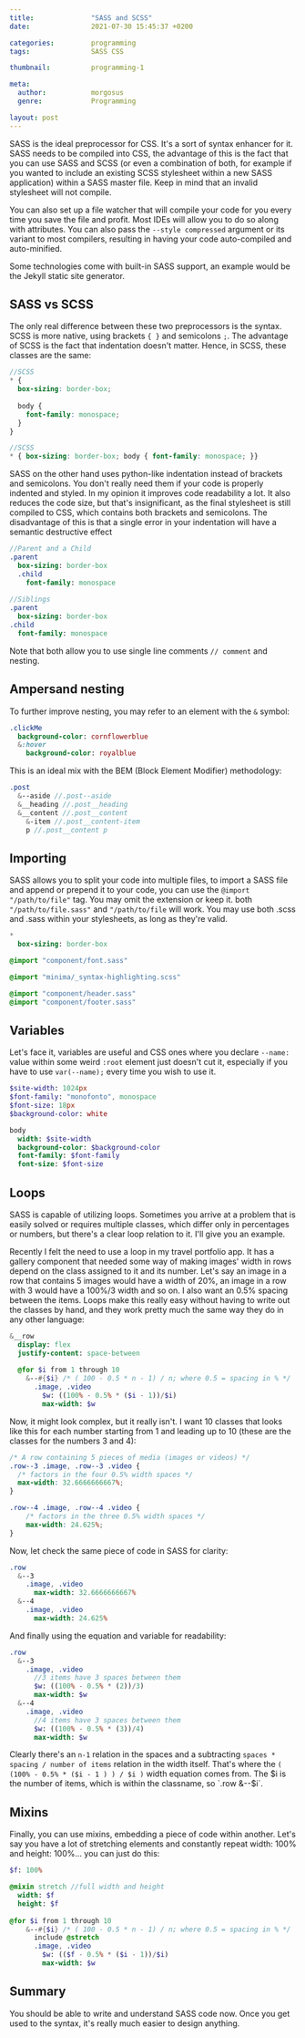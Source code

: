 ```yaml
---
title:              "SASS and SCSS"
date:               2021-07-30 15:45:37 +0200

categories:         programming
tags:               SASS CSS

thumbnail:          programming-1

meta:
  author:           morgosus
  genre:            Programming

layout: post
---
```

SASS is the ideal preprocessor for CSS. It's a sort of syntax enhancer for it. SASS needs to be compiled into CSS, the 
advantage of this is the fact that you can use SASS and SCSS (or even a combination of both, for example if you wanted 
to include an existing SCSS stylesheet within a new SASS application) within a SASS master file. Keep in mind that an 
invalid stylesheet will not compile.

You can also set up a file watcher that will compile your code for you every time you save the file and
profit. Most IDEs will allow you to do so along with attributes. You can also pass the `--style compressed` argument
or its variant to most compilers, resulting in having your code auto-compiled and auto-minified.

Some technologies come with built-in SASS support, an example would be the Jekyll static site generator.

## SASS vs SCSS
The only real difference between these two preprocessors is the syntax. SCSS is more native, using brackets `{ }` and 
semicolons `;`. The advantage of SCSS is the fact that indentation doesn't matter. Hence, in SCSS, these classes are 
the same:

```scss
//SCSS
* {
  box-sizing: border-box;
  
  body {
    font-family: monospace;
  }
}

//SCSS
* { box-sizing: border-box; body { font-family: monospace; }}
```

SASS on the other hand uses python-like indentation instead of brackets and semicolons. You don't really need them 
if your code is properly indented and styled. In my opinion it improves code readability a lot. It also reduces the 
code size, but that's insignificant, as the final stylesheet is still compiled to CSS, which contains both brackets and 
semicolons. The disadvantage of this is that a single error in your indentation will have a semantic destructive effect

```sass
//Parent and a Child
.parent
  box-sizing: border-box
  .child
    font-family: monospace
    
//Siblings
.parent
  box-sizing: border-box
.child
  font-family: monospace
```

Note that both allow you to use single line comments `// comment` and nesting.


## Ampersand nesting

To further improve nesting, you may refer to an element with the `&` symbol:

```sass
.clickMe
  background-color: cornflowerblue
  &:hover
    background-color: royalblue
```

This is an ideal mix with the BEM (Block Element Modifier) methodology:
```sass
.post
  &--aside //.post--aside
  &__heading //.post__heading
  &__content //.post__content
    &-item //.post__content-item
    p //.post__content p
```

## Importing
SASS allows you to split your code into multiple files, to import a SASS file and append or prepend it to your code, 
you can use the `@import "/path/to/file"` tag. You may omit the extension or keep it. both `"/path/to/file.sass"` and
`"/path/to/file` will work. You may use both .scss and .sass within your stylesheets, as long as they're valid.

```sass
*
  box-sizing: border-box

@import "component/font.sass"

@import "minima/_syntax-highlighting.scss"

@import "component/header.sass"
@import "component/footer.sass"
```

## Variables
Let's face it, variables are useful and CSS ones where you declare `--name:` value within some weird `:root` element just doesn't 
cut it, especially if you have to use `var(--name);` every time you wish to use it.
```sass
$site-width: 1024px
$font-family: "monofonto", monospace
$font-size: 18px
$background-color: white

body
  width: $site-width
  background-color: $background-color
  font-family: $font-family
  font-size: $font-size
```

## Loops

SASS is capable of utilizing loops. Sometimes you arrive at a problem that is easily solved or requires multiple 
classes, which differ only in percentages or numbers, but there's a clear loop relation to it. I'll give you an 
example.

Recently I felt the need to use a loop in my travel portfolio app. It has a gallery component that needed some way of 
making images' width in rows depend on the class assigned to it and its number. Let's say an image in a row that 
contains 5 images would have a width of 20%, an image in a row with 3 would have a 100%/3 width and so on. I also want 
an 0.5% spacing between the items. Loops make this really easy without having to write out the classes by hand, and 
they work pretty much the same way they do in any other language:

```sass
&__row
  display: flex
  justify-content: space-between
  
  @for $i from 1 through 10
    &--#{$i} /* ( 100 - 0.5 * n - 1) / n; where 0.5 = spacing in % */
      .image, .video
        $w: ((100% - 0.5% * ($i - 1))/$i)
        max-width: $w
```

Now, it might look complex, but it really isn't. I want 10 classes that looks like this for each number 
starting from 1 and leading up to 10 (these are the classes for the numbers 3 and 4):

```css
/* A row containing 5 pieces of media (images or videos) */
.row--3 .image, .row--3 .video {
  /* factors in the four 0.5% width spaces */
  max-width: 32.6666666667%;
}

.row--4 .image, .row--4 .video {
    /* factors in the three 0.5% width spaces */
    max-width: 24.625%;
}
```

Now, let check the same piece of code in SASS for clarity:

```sass
.row
  &--3
    .image, .video
      max-width: 32.6666666667%
  &--4
    .image, .video
      max-width: 24.625%
```

And finally using the equation and variable for readability:

```sass
.row
  &--3
    .image, .video
      //3 items have 3 spaces between them
      $w: ((100% - 0.5% * (2))/3)
      max-width: $w
  &--4
    .image, .video
      //4 items have 3 spaces between them
      $w: ((100% - 0.5% * (3))/4)
      max-width: $w
```

Clearly there's an `n-1` relation in the spaces and a subtracting `spaces * spacing / number of items` relation in the 
width itself. That's where the `( (100% - 0.5% * ($i - 1 ) ) / $i )` width equation comes from. The $i is the number 
of items, which is within the classname, so `.row &--$i`.

## Mixins
Finally, you can use mixins, embedding a piece of code within another. Let's say you have a lot of stretching elements 
and constantly repeat width: 100% and height: 100%... you can just do this:

```sass
$f: 100%

@mixin stretch //full width and height
  width: $f
  height: $f
  
@for $i from 1 through 10
    &--#{$i} /* ( 100 - 0.5 * n - 1) / n; where 0.5 = spacing in % */
      include @stretch
      .image, .video
        $w: (($f - 0.5% * ($i - 1))/$i)
        max-width: $w
```


## Summary
You should be able to write and understand SASS code now. Once you get used to the syntax, it's really much easier to 
design anything.